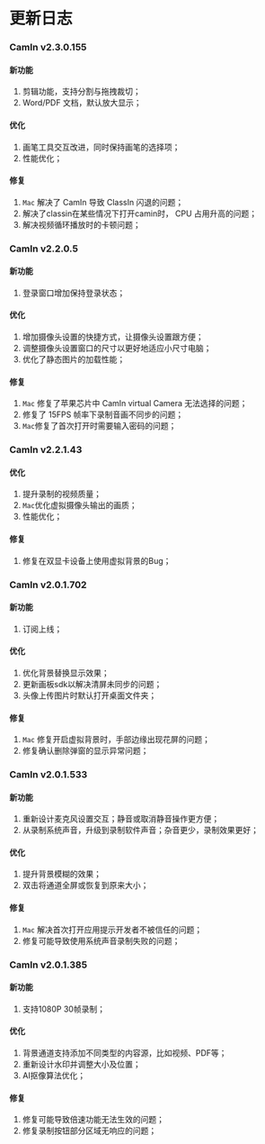 # 更新日志

### CamIn v2.3.0.155

#### 新功能

1. 剪辑功能，支持分割与拖拽裁切；
2. Word/PDF 文档，默认放大显示；

#### **优化**

1. 画笔工具交互改进，同时保持画笔的选择项；
2. 性能优化；

#### 修复

1. `Mac` 解决了 CamIn 导致 ClassIn 闪退的问题；
2. 解决了classin在某些情况下打开camin时， CPU 占用升高的问题；
3. 解决视频循环播放时的卡顿问题；

### CamIn v2.2.0.5

#### 新功能

1. 登录窗口增加保持登录状态；

#### 优化

1. 增加摄像头设置的快捷方式，让摄像头设置跟方便；
2. 调整摄像头设置窗口的尺寸以更好地适应小尺寸电脑；
3. 优化了静态图片的加载性能；

#### 修复

1. `Mac` 修复了苹果芯片中 CamIn virtual Camera 无法选择的问题；
2. 修复了 15FPS 帧率下录制音画不同步的问题；
3. `Mac`修复了首次打开时需要输入密码的问题；

### CamIn v2.2.1.43

#### 优化

1. 提升录制的视频质量；
2. `Mac`优化虚拟摄像头输出的画质；
3. 性能优化；

#### 修复

1. 修复在双显卡设备上使用虚拟背景的Bug；

### CamIn v2.0.1.702

#### 新功能

1. 订阅上线；

#### 优化

1. 优化背景替换显示效果；
2. 更新画板sdk以解决清屏未同步的问题；
3. 头像上传图片时默认打开桌面文件夹；

#### 修复

1. `Mac` 修复开启虚拟背景时，手部边缘出现花屏的问题；
2. 修复确认删除弹窗的显示异常问题；

### CamIn v2.0.1.533

#### 新功能

1. 重新设计麦克风设置交互；静音或取消静音操作更方便；
2. 从录制系统声音，升级到录制软件声音；杂音更少，录制效果更好；

#### 优化

1. 提升背景模糊的效果；
2. 双击将通道全屏或恢复到原来大小；

#### 修复

1. `Mac` 解决首次打开应用提示开发者不被信任的问题；
2. 修复可能导致使用系统声音录制失败的问题；

### CamIn v2.0.1.385

#### 新功能

1. 支持1080P 30帧录制；

#### 优化

1. 背景通道支持添加不同类型的内容源，比如视频、PDF等；
2. 重新设计水印并调整大小及位置；
3. AI抠像算法优化；

#### 修复

1. 修复可能导致倍速功能无法生效的问题；
2. 修复录制按钮部分区域无响应的问题；

